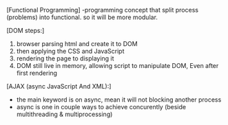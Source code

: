 [Functional Programming]
-programming concept that split process (problems)  into functional. so it will be more modular.

[DOM steps:]
1. browser parsing html and create it to DOM
2. then applying the CSS and JavaScript
3. rendering the page to displaying it
4. DOM still live in memory, allowing script to manipulate DOM, Even after first rendering

[AJAX (async JavaScript And XML):]
- the main keyword is on async, mean it will not blocking another process
- async is one in couple ways to achieve concurently (beside multithreading & multiprocessing)
